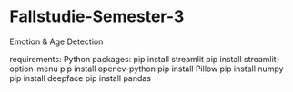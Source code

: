 # Fallstudie-Semester-3
Emotion &amp; Age Detection

requirements:
Python packages:
pip install streamlit
pip install streamlit-option-menu
pip install opencv-python
pip install Pillow
pip install numpy
pip install deepface
pip install pandas


